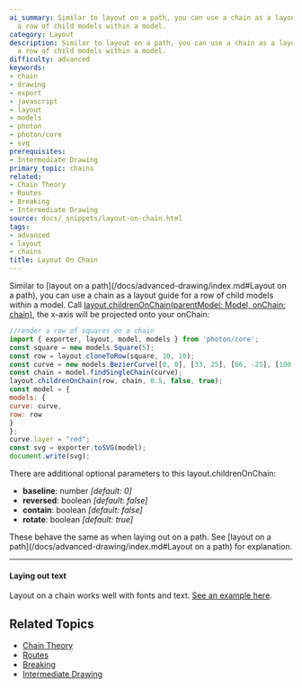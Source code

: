 ```yaml
---
ai_summary: Similar to layout on a path, you can use a chain as a layout guide for
  a row of child models within a model.
category: Layout
description: Similar to layout on a path, you can use a chain as a layout guide for
  a row of child models within a model.
difficulty: advanced
keywords:
- chain
- drawing
- export
- javascript
- layout
- models
- photon
- photon/core
- svg
prerequisites:
- Intermediate Drawing
primary_topic: chains
related:
- Chain Theory
- Routes
- Breaking
- Intermediate Drawing
source: docs/_snippets/layout-on-chain.html
tags:
- advanced
- layout
- chains
title: Layout On Chain
---
```

Similar to [layout on a path](/docs/advanced-drawing/index.md#Layout on a path), you can use a chain as a layout guide for a row of child models within a model.
Call [layout.childrenOnChain(parentModel: Model, onChain: chain)](/docs/api/modules/layout.md#childrenonchain),
the x-axis will be projected onto your onChain:
```javascript
//render a row of squares on a chain
import { exporter, layout, model, models } from 'photon/core';
const square = new models.Square(5);
const row = layout.cloneToRow(square, 10, 10);
const curve = new models.BezierCurve([0, 0], [33, 25], [66, -25], [100, 0]);
const chain = model.findSingleChain(curve);
layout.childrenOnChain(row, chain, 0.5, false, true);
const model = {
models: {
curve: curve,
row: row
}
};
curve.layer = "red";
const svg = exporter.toSVG(model);
document.write(svg);
```
There are additional optional parameters to this layout.childrenOnChain:

* **baseline**: number *[default: 0]*
* **reversed**: boolean *[default: false]*
* **contain**: boolean *[default: false]*
* **rotate**: boolean *[default: true]*

These behave the same as when laying out on a path.
See [layout on a path](/docs/advanced-drawing/index.md#Layout on a path) for explanation.

---

#### Laying out text

Layout on a chain works well with fonts and text. [See an example here](/playground/index.md?script=text-on-chain).

## Related Topics

- [Chain Theory](../index.md)
- [Routes](../index.md)
- [Breaking](../index.md)
- [Intermediate Drawing](../index.md)
